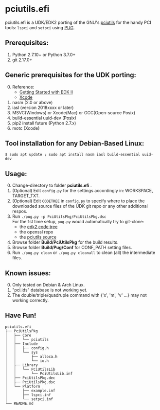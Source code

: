 pciutils.efi
===
pciutils.efi is a UDK/EDK2 porting of the GNU's [pciutils](https://github.com/pciutils/pciutils) for the handy PCI tools: `lspci` and `setpci` using [PUG](https://github.com/timotheuslin/PugPkg).

## Prerequisites:
1. Python 2.7.10+ or Python 3.7.0+
2. git 2.17.0+

## Generic prerequisites for the UDK porting:
0. Reference:
    - [Getting Started with EDK II](https://github.com/tianocore/tianocore.github.io/wiki/Getting%20Started%20with%20EDK%20II) 
    - [Xcode](https://github.com/tianocore/tianocore.github.io/wiki/Xcode)
1. nasm (2.0 or above)
2. iasl (version 2018xxxx or later)
3. MSVC(Windows) or Xcode(Mac) or GCC(Open-source Posix)
4. build-essential uuid-dev (Posix)
5. pip2 install future (Python 2.7.x)
6. motc (Xcode)

## Tool installation for any Debian-Based Linux:
 `$ sudo apt update ; sudo apt install nasm iasl build-essential uuid-dev`

## Usage: 
0. Change-directory to folder **pciutils.efi** .
1. (Optional) Edit `config.py` for the settings accordingly in: WORKSPACE, TARGET_TXT.
2. (Optional) Edit `CODETREE` in `config.py` to specify where to place the downloaded source files of the UDK git repo or any other additional respos.
4. Run `./pug.py -p PciUtilsPkg/PciUtilsPkg.dsc` <br>
    For the 1st time setup, `pug.py` would automatically try to git-clone:
    - the [edk2 code tree](https://github.com/tianocore/edk2)
    - the openssl repo
    - the [pciutils source](https://github.com/pciutils/pciutils)
5. Browse folder **Build/PciUtilsPkg** for the build results.
6. Browse folder **Build/Pug/Conf** for CONF_PATH setting files.
7. Run `./pug.py clean` or `./pug.py cleanall` to clean (all) the intermediate files.

## Known issues:
0. Only tested on Debian & Arch Linux.
1. "pci.ids" database is not working yet.
2. The double/triple/quadruple command with {'x', 'm', 'v' ...} may not working correctly.

## Have Fun!

```
pciutils.efi
├── PciUtilsPkg
│   ├── Core
│   │   └── pciutils
│   ├── Include
│   │   ├── config.h
│   │   └── sys
│   │       ├── alloca.h
│   │       └── io.h
│   ├── Library
│   │   └── PciUtilsLib
│   │       └── PciUtilsLib.inf
│   ├── PciUtilsPkg.dec
│   ├── PciUtilsPkg.dsc
│   └── Platform
│       ├── example.inf
│       ├── lspci.inf
│       └── setpci.inf
└── README.md
```
